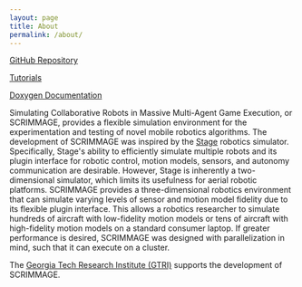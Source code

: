 ```yaml
---
layout: page
title: About
permalink: /about/
---
```


[GitHub Repository](https://github.com/gtri/scrimmage)

[Tutorials](http://www.scrimmagesim.org/docs/sphinx/html/index.html)

[Doxygen Documentation](http://www.scrimmagesim.org/doxygen/html/index.html)

Simulating Collaborative Robots in Massive Multi-Agent Game Execution, or
SCRIMMAGE, provides a flexible simulation environment for the experimentation
and testing of novel mobile robotics algorithms. The development of SCRIMMAGE
was inspired by the [Stage](http://playerstage.sourceforge.net/doc/stage-svn/)
robotics simulator. Specifically, Stage's ability to efficiently simulate
multiple robots and its plugin interface for robotic control, motion models,
sensors, and autonomy communication are desirable. However, Stage is inherently
a two-dimensional simulator, which limits its usefulness for aerial robotic
platforms. SCRIMMAGE provides a three-dimensional robotics environment that can
simulate varying levels of sensor and motion model fidelity due to its flexible
plugin interface. This allows a robotics researcher to simulate hundreds of
aircraft with low-fidelity motion models or tens of aircraft with high-fidelity
motion models on a standard consumer laptop. If greater performance is desired,
SCRIMMAGE was designed with parallelization in mind, such that it can execute
on a cluster.

The [Georgia Tech Research Institute (GTRI)](https://gtri.gatech.edu/)
supports the development of SCRIMMAGE.
